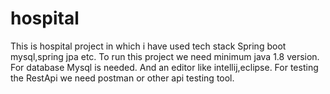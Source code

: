 # hospital
This is hospital project in which i have used tech stack Spring boot mysql,spring jpa etc.
To run this project we need minimum java 1.8 version.
For database Mysql is needed.
And an editor like intellij,eclipse.
For testing the RestApi we need postman or other api testing tool.

